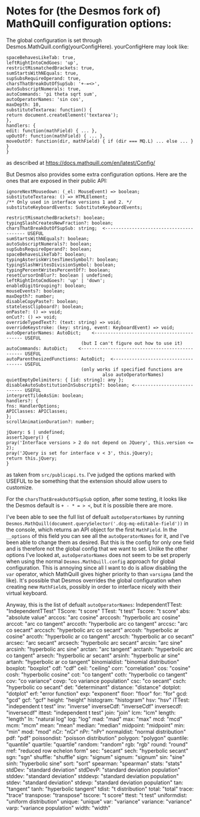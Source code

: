 # Notes for (the Desmos fork of) MathQuill configuration options:


The global configuration is set through Desmos.MathQuill.config(yourConfigHere). 
yourConfigHere may look like:

    spaceBehavesLikeTab: true,
    leftRightIntoCmdGoes: 'up',
    restrictMismatchedBrackets: true,
    sumStartsWithNEquals: true,
    supSubsRequireOperand: true,
    charsThatBreakOutOfSupSub: '+-=<>',
    autoSubscriptNumerals: true,
    autoCommands: 'pi theta sqrt sum',
    autoOperatorNames: 'sin cos',
    maxDepth: 10,
    substituteTextarea: function() {
    return document.createElement('textarea');
    },
    handlers: {
    edit: function(mathField) { ... },
    upOutOf: function(mathField) { ... },
    moveOutOf: function(dir, mathField) { if (dir === MQ.L) ... else ... }
    }
    }

as described at https://docs.mathquill.com/en/latest/Config/

But Desmos also provides some extra configuration options. Here are the ones that are exposed 
in their public API:

    ignoreNextMousedown: (_el: MouseEvent) => boolean;
    substituteTextarea: () => HTMLElement;
    /** Only used in interface versions 1 and 2. */
    substituteKeyboardEvents: SubstituteKeyboardEvents;

    restrictMismatchedBrackets?: boolean;
    typingSlashCreatesNewFraction?: boolean;
    charsThatBreakOutOfSupSub: string;  <---------------------------------------- USEFUL
    sumStartsWithNEquals?: boolean;
    autoSubscriptNumerals?: boolean;
    supSubsRequireOperand?: boolean;
    spaceBehavesLikeTab?: boolean;
    typingAsteriskWritesTimesSymbol?: boolean;
    typingSlashWritesDivisionSymbol: boolean;
    typingPercentWritesPercentOf?: boolean;
    resetCursorOnBlur?: boolean | undefined;
    leftRightIntoCmdGoes?: 'up' | 'down';
    enableDigitGrouping?: boolean;
    mouseEvents?: boolean;
    maxDepth?: number;
    disableCopyPaste?: boolean;
    statelessClipboard?: boolean;
    onPaste?: () => void;
    onCut?: () => void;
    overrideTypedText?: (text: string) => void;
    overrideKeystroke: (key: string, event: KeyboardEvent) => void;
    autoOperatorNames: AutoDict;    <------------------------------------------- USEFUL 
                                (but I can't figure out how to use it)
    autoCommands: AutoDict;    <------------------------------------------------ USEFUL
    autoParenthesizedFunctions: AutoDict;  <------------------------------------ USEFUL
                                (only works if specified functions are
                                        also autoOperatorNames)
    quietEmptyDelimiters: { [id: string]: any };
    disableAutoSubstitutionInSubscripts?: boolean; <---------------------------- USEFUL
    interpretTildeAsSim: boolean;
    handlers?: {
    fns: HandlerOptions;
    APIClasses: APIClasses;
    };
    scrollAnimationDuration?: number;

    jQuery: $ | undefined;
    assertJquery() {
    pray('Interface versions > 2 do not depend on JQuery', this.version <= 2);
    pray('JQuery is set for interface v < 3', this.jQuery);
    return this.jQuery;
    }
as taken from `src/publicapi.ts`. I've judged the options marked with USEFUL to be something 
that the extension should allow users to customize.

For the `charsThatBreakOutOfSupSub` option, after some testing, it looks like the Desmos default
is `+ - * = > <`, but it is possible there are more.

I've been able to see the full list of defualt `autoOperatorNames` by running
`Desmos.MathQuill(document.querySelector('.dcg-mq-editable-field'))` in the console, which
returns an API object for the first `MathField`. In the `__options` of this field you can
see all the `autoOperatorNames` for it, and I've been able to change them as desired. But
this is the config for only one field and is therefore not the global config that we want
to set. Unlike the other options I've looked at, `autoOperatorNames` does not seem to be set
properly when using the normal `Desmos.MathQuill.config` approach for global configuration.
This is annoying since all I want to do is allow disabling the `var` operator, which MathQuill gives
higher priority to than `varsigma` (and the like). It's possible that Desmos overrides the global
configuration when creating new `MathField`s, possibly in order to interface nicely with their
virtual keyboard.

Anyway, this is the list of defualt `autoOperatorNames`:
    IndependentTTest: "IndependentTTest"
    TScore: "t score"
    TTest: "t test"
    Tscore: "t score"
    abs: "absolute value"
    arccos: "arc cosine"
    arccosh: "hyperbolic arc cosine"
    arccot: "arc co tangent"
    arccoth: "hyperbolic arc co tangent"
    arccsc: "arc co secant"
    arccsch: "hyperbolic arc co secant"
    arcosh: "hyperbolic ar cosine"
    arcoth: "hyperbolic ar co tangent"
    arcsch: "hyperbolic ar co secant"
    arcsec: "arc secant"
    arcsech: "hyperbolic arc secant"
    arcsin: "arc sine"
    arcsinh: "hyperbolic arc sine"
    arctan: "arc tangent"
    arctanh: "hyperbolic arc co tangent"
    arsech: "hyperbolic ar secant"
    arsinh: "hyperbolic ar sine"
    artanh: "hyperbolic ar co tangent"
    binomialdist: "binomial distribution"
    boxplot: "boxplot"
    cdf: "cdf"
    ceil: "ceiling"
    corr: "correlation"
    cos: "cosine"
    cosh: "hyperbolic cosine"
    cot: "co tangent"
    coth: "hyperbolic co tangent"
    cov: "co variance"
    covp: "co variance population"
    csc: "co secant"
    csch: "hyperbolic co secant"
    det: "determinant"
    distance: "distance"
    dotplot: "dotplot"
    erf: "error function"
    exp: "exponent"
    floor: "floor"
    for: "for"
    gcd: "gcd"
    gcf: "gcf"
    height: "height"
    histogram: "histogram"
    hsv: "hsv"
    iTTest: "independent t test"
    inv: "inverse"
    inverseCdf: "inverseCdf"
    inversecdf: "inversecdf"
    ittest: "independent t test"
    join: "join"
    lcm: "lcm"
    length: "length"
    ln: "natural log"
    log: "log"
    mad: "mad"
    max: "max"
    mcd: "mcd"
    mcm: "mcm"
    mean: "mean"
    median: "median"
    midpoint: "midpoint"
    min: "min"
    mod: "mod"
    nCr: "nCr"
    nPr: "nPr"
    normaldist: "normal distribution"
    pdf: "pdf"
    poissondist: "poisson distribution"
    polygon: "polygon"
    quantile: "quantile"
    quartile: "quartile"
    random: "random"
    rgb: "rgb"
    round: "round"
    rref: "reduced row echelon form"
    sec: "secant"
    sech: "hyperbolic secant"
    sgn: "sgn"
    shuffle: "shuffle"
    sign: "signum"
    signum: "signum"
    sin: "sine"
    sinh: "hyperbolic sine"
    sort: "sort"
    spearman: "spearman"
    stats: "stats"
    stdDev: "standard deviation"
    stdDevP: "standard deviation population"
    stddev: "standard deviation"
    stddevp: "standard deviation population"
    stdev: "standard deviation"
    stdevp: "standard deviation population"
    tan: "tangent"
    tanh: "hyperbolic tangent"
    tdist: "t distribution"
    total: "total"
    trace: "trace"
    transpose: "transpose"
    tscore: "t score"
    ttest: "t test"
    uniformdist: "uniform distribution"
    unique: "unique"
    var: "variance"
    variance: "variance"
    varp: "variance population"
    width: "width"
